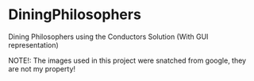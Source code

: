 # DiningPhilosophers
Dining Philosophers using the Conductors Solution (With GUI representation)

NOTE!: The images used in this project were snatched from google, they are not my property!
